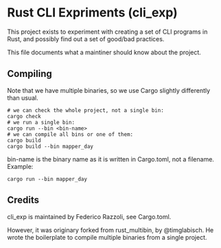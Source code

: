 # Rust CLI Expriments (cli_exp)

This project exists to experiment with creating a set of CLI programs in Rust,
and possibly find out a set of good/bad practices.

This file documents what a maintiner should know about the project.

## Compiling

Note that we have multiple binaries, so we use Cargo slightly differently than usual.

```
# we can check the whole project, not a single bin:
cargo check
# we run a single bin:
cargo run --bin <bin-name>
# we can compile all bins or one of them:
cargo build
cargo build --bin mapper_day
```

bin-name is the binary name as it is written in Cargo.toml, not a filename. Example:

```
cargo run --bin mapper_day
```

## Credits

cli_exp is maintained by Federico Razzoli, see Cargo.toml.

However, it was originary forked from rust_multibin, by @timglabisch. He wrote the boilerplate
to compile multiple binaries from a single project.

